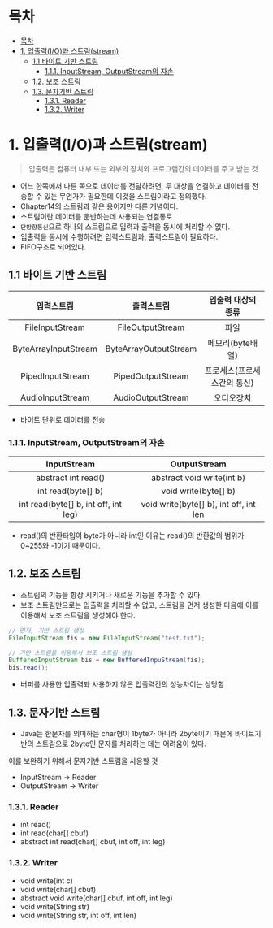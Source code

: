 # 목차
- [목차](#목차)
- [1. 입출력(I/O)과 스트림(stream)](#1-입출력io과-스트림stream)
  - [1.1 바이트 기반 스트림](#11-바이트-기반-스트림)
    - [1.1.1.  InputStream, OutputStream의 자손](#111--inputstream-outputstream의-자손)
  - [1.2. 보조 스트림](#12-보조-스트림)
  - [1.3. 문자기반 스트림](#13-문자기반-스트림)
    - [1.3.1. Reader](#131-reader)
    - [1.3.2. Writer](#132-writer)

# 1. 입출력(I/O)과 스트림(stream)
> 입출력은 컴퓨터 내부 또는 외부의 장치와 프로그램간의 데이터를 주고 받는 것

- 어느 한쪽에서 다른 쪽으로 데이터를 전달하려면, 두 대상을 연결하고 데이터를 전송할 수 있는 무언가가 필요한데 이것을 스트림이라고 정의했다.
- Chapter14의 스트림과 같은 용어지만 다른 개념이다.
- 스트림이란 데이터를 운반하는데 사용되는 연결통로
- `단방향통신`으로 하나의 스트림으로 입력과 출력을 동시에 처리할 수 없다.
- 입출력을 동시에 수행하려면 입력스트림과, 출력스트림이 필요하다.
- FIFO구조로 되어있다.

## 1.1 바이트 기반 스트림 
|입력스트림|출력스트림|입출력 대상의 종류
|:-:|:-:|:-:|
FileInputStream|FileOutputStream|파일
ByteArrayInputStream|ByteArrayOutputStream|메모리(byte배열)
PipedInputStream|PipedOutputStream|프로세스(프로세스간의 통신)
AudioInputStream|AudioOutputStream|오디오장치

- 바이트 단위로 데이터를 전송

### 1.1.1.  InputStream, OutputStream의 자손
|InputStream|OutputStream|
|:-:|:-:|
abstract int read()|abstract void write(int b)
int read(byte[] b)| void write(byte[] b)
int read(byte[] b, int off, int leg)|void write(byte[] b), int off, int len

- read()의 반환타입이 byte가 아니라 int인  이유는 read()의 반환값의 범위가 0~255와 -1이기 때문이다.

## 1.2. 보조 스트림
- 스트림의 기능을 향상 시키거나 새로운 기능을 추가할 수 있다.
- 보조 스트림만으로는 입출력을 처리할 수 없고, 스트림을 먼저 생성한 다음에 이를 이용해서 보조 스트림을 생성해야 한다.

```java
// 먼저, 기반 스트림 생성
FileInputStream fis = new FileInputStream("test.txt");

// 기반 스트림을 이용해서 보조 스트림 생성
BufferedInputStream bis = new BufferedInpuStream(fis);
bis.read();
```
- 버퍼를 사용한 입출력돠 사용하지 않은 입출력간의 성능차이는 상당함

## 1.3. 문자기반 스트림
- Java는 한문자를 의미하는 char형이 1byte가 아니라 2byte이기 때문에 바이트기반의 스트림으로 2byte인 문자를 처리하는 데는 어려움이 있다.

이를 보완하기 위해서 문자기반 스트림을 사용할 것
- InputStream -> Reader
- OutputStream -> Writer

### 1.3.1. Reader
- int read()
- int read(char[] cbuf)
- abstract int read(char[] cbuf, int off, int leg)

### 1.3.2. Writer

- void write(int c)
- void write(char[] cbuf)
- abstract void write(char[] cbuf, int off, int leg)
- void write(String str)
- void write(String str, int off, int len)

